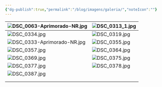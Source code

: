 ```yaml
---
{"dg-publish":true,"permalink":"/blog/imagens/galeria/","noteIcon":""}
---
```



| ![DSC_0063-Aprimorado-NR.jpg](/img/user/Blog/Media/DSC_0063-Aprimorado-NR.jpg) | ![DSC_0313_1.jpg](/img/user/Blog/Media/DSC_0313_1.jpg) |
| ------------------------------- | ------------------- |
| ![DSC_0334.jpg](/img/user/Blog/Media/DSC_0334.jpg)               | ![DSC_0319.jpg](/img/user/Blog/Media/DSC_0319.jpg)   |
| ![DSC_0333-Aprimorado-NR.jpg](/img/user/Blog/Media/DSC_0333-Aprimorado-NR.jpg) | ![DSC_0355.jpg](/img/user/Blog/Media/DSC_0355.jpg)   |
| ![DSC_0357.jpg](/img/user/Blog/Media/DSC_0357.jpg)               | ![DSC_0364.jpg](/img/user/Blog/Media/DSC_0364.jpg)   |
| ![DSC_0369.jpg](/img/user/Blog/Media/DSC_0369.jpg)               | ![DSC_0375.jpg](/img/user/Blog/Media/DSC_0375.jpg)   |
| ![DSC_0377.jpg](/img/user/Blog/Media/DSC_0377.jpg)               | ![DSC_0378.jpg](/img/user/Blog/Media/DSC_0378.jpg)   |
| ![DSC_0387.jpg](/img/user/Blog/Media/DSC_0387.jpg)               |                     |
|                                 |                     |
|                                 |                     |
